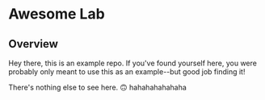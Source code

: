 # Awesome Lab

## Overview
Hey there, this is an example repo. If you've found yourself here, you were probably only meant to use this as an example--but good job finding it!

There's nothing else to see here. 🙃
hahahahahahaha